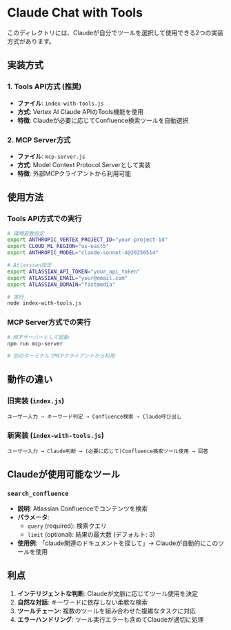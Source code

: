 # Claude Chat with Tools

このディレクトリには、Claudeが自分でツールを選択して使用できる2つの実装方式があります。

## 実装方式

### 1. **Tools API方式** (推奨)
- **ファイル**: `index-with-tools.js`
- **方式**: Vertex AI Claude APIのTools機能を使用
- **特徴**: Claudeが必要に応じてConfluence検索ツールを自動選択

### 2. **MCP Server方式**
- **ファイル**: `mcp-server.js`
- **方式**: Model Context Protocol Serverとして実装
- **特徴**: 外部MCPクライアントから利用可能

## 使用方法

### Tools API方式での実行
```bash
# 環境変数設定
export ANTHROPIC_VERTEX_PROJECT_ID="your-project-id"
export CLOUD_ML_REGION="us-east5"
export ANTHROPIC_MODEL="claude-sonnet-4@20250514"

# Atlassian設定
export ATLASSIAN_API_TOKEN="your_api_token"
export ATLASSIAN_EMAIL="your@email.com"
export ATLASSIAN_DOMAIN="fastmedia"

# 実行
node index-with-tools.js
```

### MCP Server方式での実行
```bash
# MCPサーバーとして起動
npm run mcp-server

# 別のターミナルでMCPクライアントから利用
```

## 動作の違い

### 旧実装 (`index.js`)
```
ユーザー入力 → キーワード判定 → Confluence検索 → Claude呼び出し
```

### 新実装 (`index-with-tools.js`)
```
ユーザー入力 → Claude判断 → (必要に応じて)Confluence検索ツール使用 → 回答
```

## Claudeが使用可能なツール

### `search_confluence`
- **説明**: Atlassian Confluenceでコンテンツを検索
- **パラメータ**:
  - `query` (required): 検索クエリ
  - `limit` (optional): 結果の最大数 (デフォルト: 3)
- **使用例**: 「claude関連のドキュメントを探して」→ Claudeが自動的にこのツールを使用

## 利点

1. **インテリジェントな判断**: Claudeが文脈に応じてツール使用を決定
2. **自然な対話**: キーワードに依存しない柔軟な検索
3. **ツールチェーン**: 複数のツールを組み合わせた複雑なタスクに対応
4. **エラーハンドリング**: ツール実行エラーも含めてClaudeが適切に処理